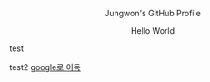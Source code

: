 <head>
  <p align=center>Jungwon's GitHub Profile</p>
</head>
<body>
  <p align=center>Hello World</p>
  <p>test</p>
  test2
  <a href='http://www.google.com'>google로 이동</a>
</body>
